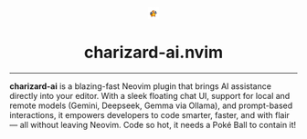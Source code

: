 <div align="center">
    <img src="/assets/img/charizard.png" alt="logo" width="20" />
    <h1>charizard-ai.nvim</h1>
</div>

<hr>

**charizard-ai** is a blazing-fast Neovim plugin that brings AI assistance directly into your editor. With a sleek floating chat UI, support for local and remote models (Gemini, Deepseek, Gemma via Ollama), and prompt-based interactions, it empowers developers to code smarter, faster, and with flair — all without leaving Neovim. Code so hot, it needs a Poké Ball to contain it!
